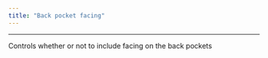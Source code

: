 ```yaml
---
title: "Back pocket facing"
---
```


***

Controls whether or not to include facing on the back pockets




